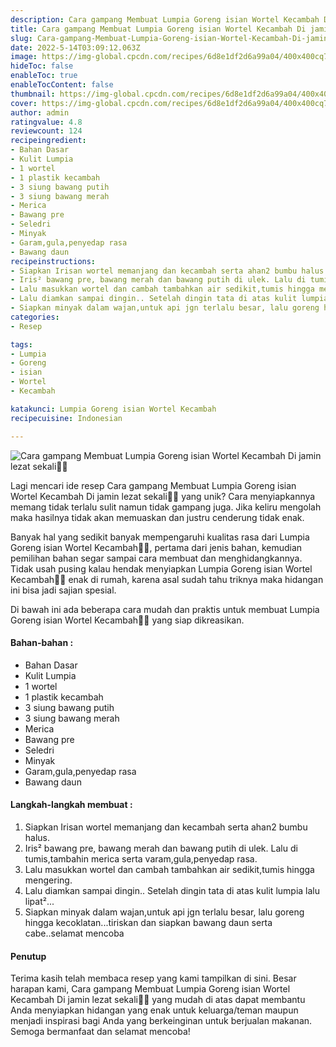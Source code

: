```yaml
---
description: Cara gampang Membuat Lumpia Goreng isian Wortel Kecambah Di jamin lezat sekali"
title: Cara gampang Membuat Lumpia Goreng isian Wortel Kecambah Di jamin lezat sekali
slug: Cara-gampang-Membuat-Lumpia-Goreng-isian-Wortel-Kecambah-Di-jamin-lezat-sekali
date: 2022-5-14T03:09:12.063Z
image: https://img-global.cpcdn.com/recipes/6d8e1df2d6a99a04/400x400cq70/photo.jpg
hideToc: false
enableToc: true
enableTocContent: false
thumbnail: https://img-global.cpcdn.com/recipes/6d8e1df2d6a99a04/400x400cq70/photo.jpg
cover: https://img-global.cpcdn.com/recipes/6d8e1df2d6a99a04/400x400cq70/photo.jpg
author: admin
ratingvalue: 4.8
reviewcount: 124
recipeingredient:
- Bahan Dasar
- Kulit Lumpia
- 1 wortel
- 1 plastik kecambah
- 3 siung bawang putih
- 3 siung bawang merah
- Merica
- Bawang pre
- Seledri
- Minyak
- Garam,gula,penyedap rasa
- Bawang daun
recipeinstructions:
- Siapkan Irisan wortel memanjang dan kecambah serta ahan2 bumbu halus.
- Iris² bawang pre, bawang merah dan bawang putih di ulek. Lalu di tumis,tambahin merica serta varam,gula,penyedap rasa.
- Lalu masukkan wortel dan cambah tambahkan air sedikit,tumis hingga mengering.
- Lalu diamkan sampai dingin.. Setelah dingin tata di atas kulit lumpia lalu lipat²...
- Siapkan minyak dalam wajan,untuk api jgn terlalu besar, lalu goreng hingga kecoklatan...tiriskan dan siapkan bawang daun serta cabe..selamat mencoba
categories:
- Resep

tags:
- Lumpia
- Goreng
- isian
- Wortel
- Kecambah

katakunci: Lumpia Goreng isian Wortel Kecambah
recipecuisine: Indonesian

---
```


![Cara gampang Membuat Lumpia Goreng isian Wortel Kecambah Di jamin lezat sekali👩‍🍳](https://img-global.cpcdn.com/recipes/6d8e1df2d6a99a04/400x400cq70/photo.jpg)

Lagi mencari ide resep Cara gampang Membuat Lumpia Goreng isian Wortel Kecambah Di jamin lezat sekali👩‍🍳 yang unik? Cara menyiapkannya memang tidak terlalu sulit namun tidak gampang juga. Jika keliru mengolah maka hasilnya tidak akan memuaskan dan justru cenderung tidak enak.

Banyak hal yang sedikit banyak mempengaruhi kualitas rasa dari Lumpia Goreng isian Wortel Kecambah👩‍🍳, pertama dari jenis bahan, kemudian pemilihan bahan segar sampai cara membuat dan menghidangkannya. Tidak usah pusing kalau hendak menyiapkan Lumpia Goreng isian Wortel Kecambah👩‍🍳 enak di rumah, karena asal sudah tahu triknya maka hidangan ini bisa jadi sajian spesial.

Di bawah ini ada beberapa cara mudah dan praktis untuk membuat Lumpia Goreng isian Wortel Kecambah👩‍🍳 yang siap dikreasikan.

<!--inarticleads1-->

#### Bahan-bahan :

- Bahan Dasar
- Kulit Lumpia
- 1 wortel
- 1 plastik kecambah
- 3 siung bawang putih
- 3 siung bawang merah
- Merica
- Bawang pre
- Seledri
- Minyak
- Garam,gula,penyedap rasa
- Bawang daun

<!--inarticleads2-->

#### Langkah-langkah membuat :

1. Siapkan Irisan wortel memanjang dan kecambah serta ahan2 bumbu halus.
1. Iris² bawang pre, bawang merah dan bawang putih di ulek. Lalu di tumis,tambahin merica serta varam,gula,penyedap rasa.
1. Lalu masukkan wortel dan cambah tambahkan air sedikit,tumis hingga mengering.
1. Lalu diamkan sampai dingin.. Setelah dingin tata di atas kulit lumpia lalu lipat²...
1. Siapkan minyak dalam wajan,untuk api jgn terlalu besar, lalu goreng hingga kecoklatan...tiriskan dan siapkan bawang daun serta cabe..selamat mencoba

#### Penutup

Terima kasih telah membaca resep yang kami tampilkan di sini. Besar harapan kami, Cara gampang Membuat Lumpia Goreng isian Wortel Kecambah Di jamin lezat sekali👩‍🍳 yang mudah di atas dapat membantu Anda menyiapkan hidangan yang enak untuk keluarga/teman maupun menjadi inspirasi bagi Anda yang berkeinginan untuk berjualan makanan. Semoga bermanfaat dan selamat mencoba!